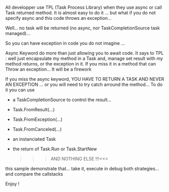 
All developper use TPL (Task Process Library) when they use async or call Task returned method.
It is almost easy to do it ... but what if you do not specify async and this code throws an exception...
 
 Well... no task will be returned (no async, nor TaskCompletionSource task managed)...
 
 So you can have exception in code you do not imagine ...
 
 Async Keyword do more than just allowing you to await code. It says to TPL : well just encapsulate my method in a Task and, manage set result with my method returns, or the exception in it.
If you miss it in a method that can Throw an exception... It will be a firework

If you miss the async keyword, YOU HAVE TO RETURN A TASK AND NEVER AN EXCEPTION ... or you will need to try catch arround the method...
To do it you can use 
- a TaskCompletionSource to control the result...
- Task.FromResult(...)
- Task.FromException(...)
- Task.FromCanceled(...)
- an instanciated Task
- the return of Task.Run or Task.StartNew

  >>>AND NOTHING ELSE !!!<<<

this sample demonstrate that... take it, execute in debug both strategies... and compare the callstacks

Enjoy !
